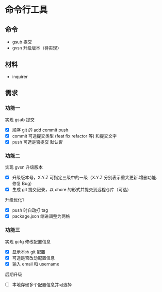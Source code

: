 # 命令行工具
## 命令
- gsub 提交
- gvsn 升级版本（待实现）

## 材料
- inquirer

## 需求
### 功能一
实现 gsub 提交

- [x] 顺序 git 的 add commit push
- [x] commit 可选提交类型 (feat fix refactor 等) 和提交文字 
- [x] push 可选是否提交 默认否

### 功能二
实现 gvsn 升级版本

- [x] 升级版本号，X.Y.Z 可指定三级中的一级（X.Y.Z 分别表示重大更新.增删功能.修复 Bug）
- [x] 生成 git 提交记录，以 chore 的形式并提交到远程仓库（可选）

升级优化1
- [x] push 时自动打 tag
- [x] package.json 缩进调整为两格

### 功能三
实现 gcfg 修改配置信息

- [x] 显示本地 git 配置
- [x] 可选是否改动配置信息
- [x] 输入 email 和 username

后期升级
- [ ] 本地存储多个配置信息并可选择